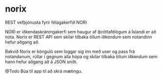 # norix
REST vefþjónusta fyrir félagakerfið NORI

NORI er iðkendaskráningakerfi sem haugur af íþróttafélögum á Íslandi er að nota. Norix er REST API sem skilar tilbaka öllum iðkendum sem notandinn hefur aðgang að.

Bakvið Norix er könguló sem loggar sig inn með user og pass frá notandanum, rúllar í gegnum alla hópa og skilar tilbaka öllum iðkendum sem hann hefur aðgang að á JSON sniði.

@Todo
Búa til app til að skrá mætingu.

